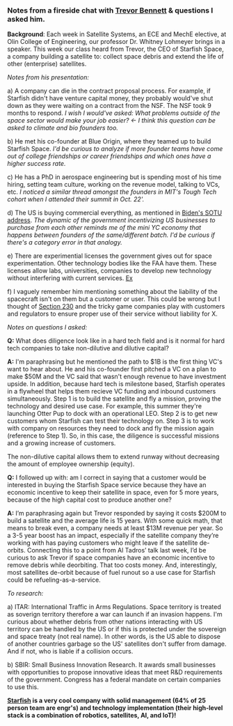 ### Notes from a fireside chat with [Trevor Bennett](https://www.linkedin.com/in/trevor-bennett-813654a1/) & questions I asked him. 

**Background**: Each week in Satellite Systems, an ECE and MechE elective, at Olin College of Engineering, our professor Dr. Whitney Lohmeyer brings in a speaker. This week our class heard from Trevor, the CEO of Starfish Space, a company building a satellite to: collect space debris and extend the life of other (enterprise) satellites. 

*Notes from his presentation:*

a) A company can die in the contract proposal process. For example, if Starfish didn't have venture capital money, they probably would've shut down as they were waiting on a contract from the NSF. The NSF took 9 months to respond. *I wish I would've asked: What problems outside of the space sector would make your job easier? <- I think this question can be asked to climate and bio founders too.*

b) He met his co-founder at Blue Origin, where they teamed up to build Starfish Space. *I'd be curious to analyze if more founder teams have come out of college friendships or career friendships and which ones have a higher success rate.* 

c) He has a PhD in aerospace engineering but is spending most of his time hiring, setting team culture, working on the revenue model, talking to VCs, etc. *I noticed a similar thread amongst the founders in MIT's Tough Tech cohort when I attended their summit in Oct. 22'.*

d) The US is buying commercial everything, as mentioned in [Biden's SOTU address](https://www.youtube.com/watch?v=gzcBTUvVp7M). *The dynamic of the government incentivizing US businesses to purchase from each other reminds me of the mini YC economy that happens between founders of the same/different batch. I'd be curious if there's a category error in that analogy.*

e) There are experimential licenses the government gives out for space experimentation. Other technology bodies like the FAA have them. These licenses allow labs, universities, companies to develop new technology without interfering with current services. [Ex](https://www.fcc.gov/news-events/blog/2017/04/14/open-business-fccs-new-experimental-licensing-system-accepting-new)

f) I vaguely remember him mentioning something about the liability of the spacecraft isn't on them but a customer or user. This could be wrong but I thought of [Section 230](https://www.eff.org/issues/cda230) and the tricky game companies play with customers and regulators to ensure proper use of their service without liability for X. 

*Notes on questions I asked:*

**Q:** What does diligence look like in a hard tech field and is it normal for hard tech companies to take non-dilutive and dilutive capital? 

**A:** I'm paraphrasing but he mentioned the path to $1B is the first thing VC's want to hear about. He and his co-founder first pitched a VC on a plan to make $50M and the VC said that wasn't enough revenue to have investment upside. In addition, because hard tech is milestone based, Starfish operates in a flywheel that helps them recieve VC funding and inbound customers simultaneously. Step 1 is to build the satellite and fly a mission, proving the technology and desired use case. For example, this summer they're launching Otter Pup to dock with an operational LEO. Step 2 is to get new customers whom Starfish can test their technology on. Step 3 is to work with company on resources they need to dock and fly the mission again (reference to Step 1). So, in this case, the diligence is successful missions and a growing increase of customers. 

The non-dilutive capital allows them to extend runway without decreasing the amount of employee ownership (equity).

**Q:** I followed up with: am I correct in saying that a customer would be interested in buying the Starfish Space service because they have an economic incentive to keep their satellite in space, even for 5 more years, because of the high capital cost to produce another one?

**A:** I’m paraphrasing again but Trevor responded by saying it costs $200M to build a satellite and the average life is 15 years. With some quick math, that means to break even, a company needs at least $13M revenue per year. So a 3-5 year boost has an impact, especially if the satellite company they’re working with has paying customers who might leave if the satellite de-orbits. Connecting this to a point from Al Tadros’ talk last week, I’d be curious to ask Trevor if space companies have an economic incentive to remove debris while deorbiting. That too costs money. And, interestingly, most satellites de-orbit because of fuel runout so a use case for Starfish could be refueling-as-a-service. 

*To research:*

a) ITAR: International Traffic in Arms Regulations. Space territory is treated as soverign territory therefore a war can launch if an invasion happens. I'm curious about whether debris from other nations interacting with US territory can be handled by the US or if this is protected under the sovereign and space treaty (not real name). In other words, is the US able to dispose of another countries garbage so the US' satellites don't suffer from damage. And if not, who is liable if a collision occurs. 

b) SBIR: Small Business Innovation Research. It awards small businesses with opportunities to propose innovative ideas that meet R&D requirements of the government. Congress has a federal mandate on certain companies to use this. 

**[Starfish](https://www.starfishspace.com/) is a very cool company with solid management (64% of 25 person team are engr's) and technology implementation (their high-level stack is a combination of robotics, satellites, AI, and IoT)!**
